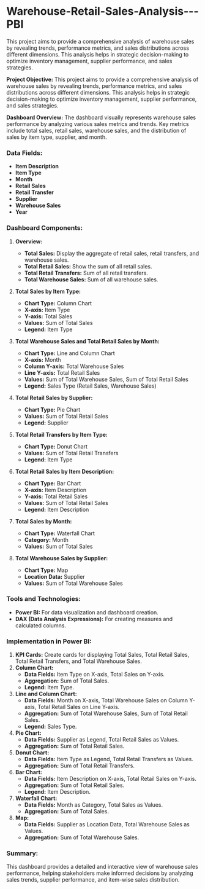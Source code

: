 # Warehouse-Retail-Sales-Analysis---PBI
This project aims to provide a comprehensive analysis of warehouse sales by revealing trends, performance metrics, and sales distributions across different dimensions. This analysis helps in strategic decision-making to optimize inventory management, supplier performance, and sales strategies.


**Project Objective:**
This project aims to provide a comprehensive analysis of warehouse sales by revealing trends, performance metrics, and sales distributions across different dimensions. This analysis helps in strategic decision-making to optimize inventory management, supplier performance, and sales strategies.

**Dashboard Overview:**
The dashboard visually represents warehouse sales performance by analyzing various sales metrics and trends. Key metrics include total sales, retail sales, warehouse sales, and the distribution of sales by item type, supplier, and month.

### Data Fields:

- **Item Description**
- **Item Type**
- **Month**
- **Retail Sales**
- **Retail Transfer**
- **Supplier**
- **Warehouse Sales**
- **Year**

### Dashboard Components:

1. **Overview:**
   - **Total Sales:** Display the aggregate of retail sales, retail transfers, and warehouse sales.
   - **Total Retail Sales:** Show the sum of all retail sales.
   - **Total Retail Transfers:** Sum of all retail transfers.
   - **Total Warehouse Sales:** Sum of all warehouse sales.

2. **Total Sales by Item Type:**
   - **Chart Type:** Column Chart
   - **X-axis:** Item Type
   - **Y-axis:** Total Sales
   - **Values:** Sum of Total Sales
   - **Legend:** Item Type

3. **Total Warehouse Sales and Total Retail Sales by Month:**
   - **Chart Type:** Line and Column Chart
   - **X-axis:** Month
   - **Column Y-axis:** Total Warehouse Sales
   - **Line Y-axis:** Total Retail Sales
   - **Values:** Sum of Total Warehouse Sales, Sum of Total Retail Sales
   - **Legend:** Sales Type (Retail Sales, Warehouse Sales)

4. **Total Retail Sales by Supplier:**
   - **Chart Type:** Pie Chart
   - **Values:** Sum of Total Retail Sales
   - **Legend:** Supplier

5. **Total Retail Transfers by Item Type:**
   - **Chart Type:** Donut Chart
   - **Values:** Sum of Total Retail Transfers
   - **Legend:** Item Type

6. **Total Retail Sales by Item Description:**
   - **Chart Type:** Bar Chart
   - **X-axis:** Item Description
   - **Y-axis:** Total Retail Sales
   - **Values:** Sum of Total Retail Sales
   - **Legend:** Item Description

7. **Total Sales by Month:**
   - **Chart Type:** Waterfall Chart
   - **Category:** Month
   - **Values:** Sum of Total Sales

8. **Total Warehouse Sales by Supplier:**
   - **Chart Type:** Map
   - **Location Data:** Supplier
   - **Values:** Sum of Total Warehouse Sales

### Tools and Technologies:
- **Power BI:** For data visualization and dashboard creation.
- **DAX (Data Analysis Expressions):** For creating measures and calculated columns.

### Implementation in Power BI:

1. **KPI Cards:** Create cards for displaying Total Sales, Total Retail Sales, Total Retail Transfers, and Total Warehouse Sales.
2. **Column Chart:**
   - **Data Fields:** Item Type on X-axis, Total Sales on Y-axis.
   - **Aggregation:** Sum of Total Sales.
   - **Legend:** Item Type.
3. **Line and Column Chart:**
   - **Data Fields:** Month on X-axis, Total Warehouse Sales on Column Y-axis, Total Retail Sales on Line Y-axis.
   - **Aggregation:** Sum of Total Warehouse Sales, Sum of Total Retail Sales.
   - **Legend:** Sales Type.
4. **Pie Chart:**
   - **Data Fields:** Supplier as Legend, Total Retail Sales as Values.
   - **Aggregation:** Sum of Total Retail Sales.
5. **Donut Chart:**
   - **Data Fields:** Item Type as Legend, Total Retail Transfers as Values.
   - **Aggregation:** Sum of Total Retail Transfers.
6. **Bar Chart:**
   - **Data Fields:** Item Description on X-axis, Total Retail Sales on Y-axis.
   - **Aggregation:** Sum of Total Retail Sales.
   - **Legend:** Item Description.
7. **Waterfall Chart:**
   - **Data Fields:** Month as Category, Total Sales as Values.
   - **Aggregation:** Sum of Total Sales.
8. **Map:**
   - **Data Fields:** Supplier as Location Data, Total Warehouse Sales as Values.
   - **Aggregation:** Sum of Total Warehouse Sales.

### Summary:

This dashboard provides a detailed and interactive view of warehouse sales performance, helping stakeholders make informed decisions by analyzing sales trends, supplier performance, and item-wise sales distribution.
